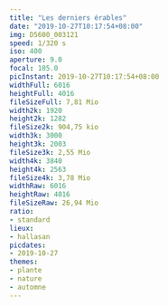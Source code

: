 ```yaml
---
title: "Les derniers érables"
date: "2019-10-27T10:17:54+08:00"
img: D5600_003121
speed: 1/320 s
iso: 400
aperture: 9.0
focal: 105.0
picInstant: 2019-10-27T10:17:54+08:00
widthFull: 6016
heightFull: 4016
fileSizeFull: 7,81 Mio
width2k: 1920
height2k: 1282
fileSize2k: 904,75 kio
width3k: 3000
height3k: 2003
fileSize3k: 2,55 Mio
width4k: 3840
height4k: 2563
fileSize4k: 3,78 Mio
widthRaw: 6016
heightRaw: 4016
fileSizeRaw: 26,94 Mio
ratio:
- standard
lieux:
- hallasan
picdates:
- 2019-10-27
themes:
- plante
- nature
- automne
---
```


